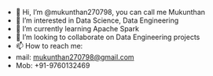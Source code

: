 - 👋 Hi, I’m @mukunthan270798, you can call me Mukunthan
- 👀 I’m interested in Data Science, Data Engineering
- 🌱 I’m currently learning Apache Spark
- 💞️ I’m looking to collaborate on Data Engineering projects
- 📫 How to reach me:
- mail: mukunthan270798@gmail.com
- Mob: +91-9760132469

<!---
mukunthan270798/mukunthan270798 is a ✨ special ✨ repository because its `README.md` (this file) appears on your GitHub profile.
You can click the Preview link to take a look at your changes.
--->
